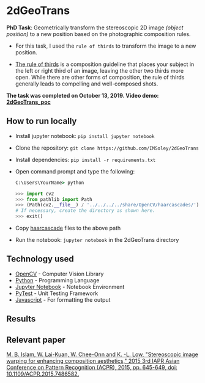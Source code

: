 # 2dGeoTrans

**PhD Task**: Geometrically transform the stereoscopic 2D image _(object position)_ to a new position based on the photographic composition rules.

- For this task, I used the `rule of thirds` to transform the image to a new position.

- [The rule of thirds](https://www.adobe.com/creativecloud/photography/discover/rule-of-thirds.html) is a composition guideline that places your subject in the left or right third of an image, leaving the other two thirds more open. While there are other forms of composition, the rule of thirds generally leads to compelling and well-composed shots.

**The task was completed on October 13, 2019. Video demo: [2dGeoTrans_poc](https://youtu.be/OlTzrvfv63Y)**

## How to run locally

- Install jupyter notebook: `pip install jupyter notebook`
- Clone the repository: `git clone https://github.com/IMSoley/2dGeoTrans`
- Install dependencies: `pip install -r requirements.txt`
- Open command prompt and type the following:

    ```cmd
    C:\Users\YourName> python
    ```

    ```python
    >>> import cv2
    >>> from pathlib import Path
    >>> (Path(cv2.__file__) / '../../../../share/OpenCV/haarcascades/').resolve()
    # If necessary, create the directory as shown here.
    >>> exit()
    ```

- Copy [haarcascade](cvdata/) files to the above path
- Run the notebook: `jupyter notebook` in the 2dGeoTrans directory

## Technology used

- [OpenCV](https://opencv.org/) - Computer Vision Library
- [Python](https://www.python.org/) - Programming Language
- [Jupyter Notebook](https://jupyter.org/) - Notebook Environment
- [PyTest](https://docs.pytest.org/en/latest/) - Unit Testing Framework
- [Javascript](https://www.javascript.com/) - For formatting the output

## Results

## Relevant paper

[M. B. Islam, W. Lai-Kuan, W. Chee-Onn and K. -L. Low, "Stereoscopic image warping for enhancing composition aesthetics," 2015 3rd IAPR Asian Conference on Pattern Recognition (ACPR), 2015, pp. 645-649, doi: 10.1109/ACPR.2015.7486582.](https://ieeexplore.ieee.org/document/7486582)

